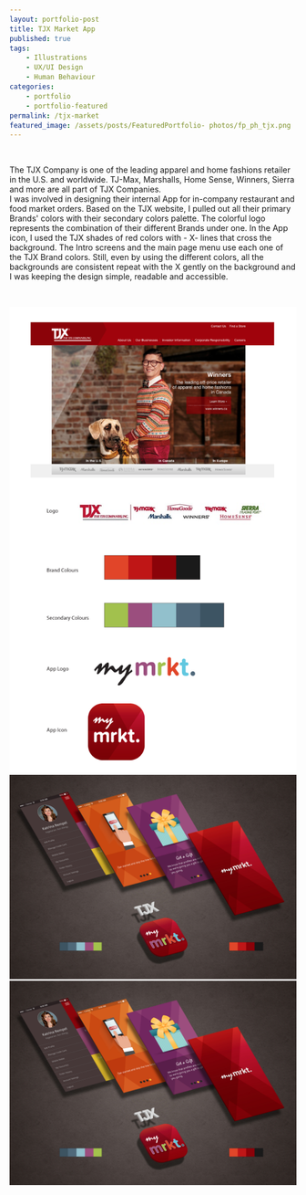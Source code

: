 ```yaml
---
layout: portfolio-post
title: TJX Market App
published: true
tags:
    - Illustrations
    - UX/UI Design
    - Human Behaviour
categories:
    - portfolio
    - portfolio-featured
permalink: /tjx-market
featured_image: /assets/posts/FeaturedPortfolio- photos/fp_ph_tjx.png
---
```


<br>

The TJX Company is one of the leading apparel and home fashions retailer in the U.S. and worldwide.  TJ-Max, Marshalls, Home Sense, Winners, Sierra and more are all part of TJX Companies.  
I was involved in designing their internal App for in-company restaurant and food market orders. 
Based on the TJX website, I pulled out all their primary Brands' colors with their secondary colors palette. 
The colorful logo represents the combination of their different Brands under one. 
In the App icon, I used the TJX shades of red colors with - X- lines that cross the background. 
The Intro screens and the main page menu use each one of the TJX Brand colors. 
Still, even by using the different colors, all the backgrounds are consistent repeat with the X gently on the background and I was keeping the design simple, readable and accessible. 

 <br>

[![](/assets/posts/2018-05-02-customer-satisfaction-kiosk/TJX_Brand.png)](#)
[![](/assets/posts/2018-05-02-customer-satisfaction-kiosk/mtMRKT_AppMockup.jpg)](#)
[![](/assets/posts/2018-05-02-customer-satisfaction-kiosk/mtMRKT_AppMockup.jpg)](#)
